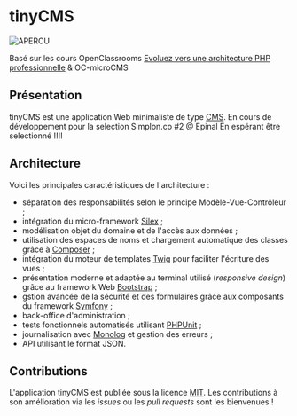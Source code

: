 # tinyCMS

![APERCU](https://raw.githubusercontent.com/bZez/tinyCMS/master/tinycms.gif)

Basé sur les cours OpenClassrooms [Evoluez vers une architecture PHP professionnelle](http://openclassrooms.com/courses/evoluez-vers-une-architecture-php-professionnelle) & OC-microCMS

## Présentation

tinyCMS est une application Web minimaliste de type [CMS](http://fr.wikipedia.org/wiki/Syst%C3%A8me_de_gestion_de_contenu).
En cours de développement pour la selection Simplon.co #2 @ Epinal
En espérant être selectionné !!!!

## Architecture 

Voici les principales caractéristiques de l'architecture :

* séparation des responsabilités selon le principe Modèle-Vue-Contrôleur ;
* intégration du micro-framework [Silex](http://silex.sensiolabs.org/) ;
* modélisation objet du domaine et de l'accès aux données ;
* utilisation des espaces de noms et chargement automatique des classes grâce à [Composer](https://getcomposer.org/) ;
* intégration du moteur de templates [Twig](http://twig.sensiolabs.org/) pour faciliter l'écriture des vues ;
* présentation moderne et adaptée au terminal utilisé (*responsive design*) grâce au framework Web [Bootstrap](http://getbootstrap.com/) ;
* gstion avancée de la sécurité et des formulaires grâce aux composants du framework [Symfony](http://symfony.com) ;
* back-office d'administration ;
* tests fonctionnels automatisés utilisant [PHPUnit](https://phpunit.de/) ;
* journalisation avec [Monolog](https://github.com/Seldaek/monolog) et gestion des erreurs ;
* API utilisant le format JSON.

## Contributions

L'application tinyCMS est publiée sous la licence [MIT](http://choosealicense.com/licenses/mit/). Les contributions à son amélioration via les *issues* ou les *pull requests* sont les bienvenues !
